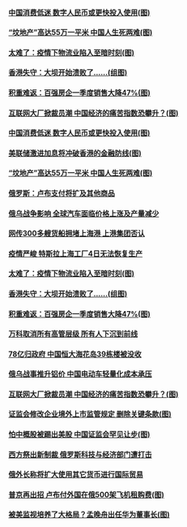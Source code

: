#### [中国消费低迷 数字人民币或更快投入使用(图)](../pages/p5/1002528.md) 
#### [“坟地产”高达55万一平米 中国人生死两难(图)](../pages/p5/1002511.md) 
#### [太难了：疫情下物流业陷入至暗时刻(图)](../pages/p5/1002463.md) 
#### [香港失守：大坝开始溃败了……(组图)](../pages/p5/1002461.md) 
#### [积重难返：百强房企一季度销售大降47%(图)](../pages/p5/1002466.md) 
#### [互联网大厂掀裁员潮 中国经济的痛苦指数恐攀升？(图)](../pages/p5/1002431.md) 
#### [中国消费低迷 数字人民币或更快投入使用(图)](../pages/p5/1002528.md) 
#### [美联储激进加息将冲破香港的金融防线(图)](../pages/p5/1002525.md) 
#### [“坟地产”高达55万一平米 中国人生死两难(图)](../pages/p5/1002511.md) 
#### [俄罗斯：卢布支付将扩及其他商品](../pages/p5/1002487.md) 
#### [俄乌战争影响 全球汽车面临价格上涨及产量减少](../pages/p5/1002484.md) 
#### [网传300多艘货船拥堵上海港 上港集团否认](../pages/p5/1002483.md) 
#### [疫情严峻 特斯拉上海工厂4日无法恢复生产](../pages/p5/1002479.md) 
#### [太难了：疫情下物流业陷入至暗时刻(图)](../pages/p5/1002463.md) 
#### [香港失守：大坝开始溃败了……(组图)](../pages/p5/1002461.md) 
#### [积重难返：百强房企一季度销售大降47%(图)](../pages/p5/1002466.md) 
#### [万科取消所有高管层级 所有人下沉到前线](../pages/p5/1002443.md) 
#### [78亿归政府 中国恒大海花岛39栋楼被没收](../pages/p5/1002441.md) 
#### [俄乌战事推升铝价 中国电动车轻量化成本承压](../pages/p5/1002435.md) 
#### [互联网大厂掀裁员潮 中国经济的痛苦指数恐攀升？(图)](../pages/p5/1002431.md) 
#### [证监会修改企业境外上市监管规定 删除关键条款(图)](../pages/p5/1002409.md) 
#### [怕中概股被踢出美股 中国证监会罕见让步(图)](../pages/p5/1002336.md) 
#### [西方祭出新制裁 俄罗斯科技与经济部门遭打击](../pages/p5/1002338.md) 
#### [俄外长称将扩大使用其它货币进行国际贸易](../pages/p5/1002337.md) 
#### [普京再出招 卢布付外国在俄500架飞机租购费(图)](../pages/p5/1002329.md) 
#### [被美监视培养了大格局？孟晚舟出任华为董事长(图)](../pages/p5/1002325.md) 
